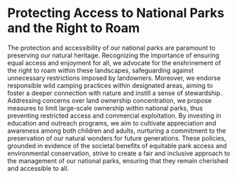 Protecting Access to National Parks and the Right to Roam
====================

The protection and accessibility of our national parks are paramount to preserving our natural heritage. Recognizing the importance of ensuring equal access and enjoyment for all, we advocate for the enshrinement of the right to roam within these landscapes, safeguarding against unnecessary restrictions imposed by landowners. Moreover, we endorse responsible wild camping practices within designated areas, aiming to foster a deeper connection with nature and instill a sense of stewardship. Addressing concerns over land ownership concentration, we propose measures to limit large-scale ownership within national parks, thus preventing restricted access and commercial exploitation. By investing in education and outreach programs, we aim to cultivate appreciation and awareness among both children and adults, nurturing a commitment to the preservation of our natural wonders for future generations. These policies, grounded in evidence of the societal benefits of equitable park access and environmental conservation, strive to create a fair and inclusive approach to the management of our national parks, ensuring that they remain cherished and accessible to all.